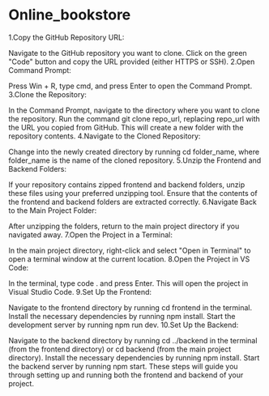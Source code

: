 # Online_bookstore
1.Copy the GitHub Repository URL:

Navigate to the GitHub repository you want to clone.
Click on the green "Code" button and copy the URL provided (either HTTPS or SSH).
2.Open Command Prompt:

Press Win + R, type cmd, and press Enter to open the Command Prompt.
3.Clone the Repository:

In the Command Prompt, navigate to the directory where you want to clone the repository.
Run the command git clone repo_url, replacing repo_url with the URL you copied from GitHub.
This will create a new folder with the repository contents.
4.Navigate to the Cloned Repository:

Change into the newly created directory by running cd folder_name, where folder_name is the name of the cloned repository.
5.Unzip the Frontend and Backend Folders:

If your repository contains zipped frontend and backend folders, unzip these files using your preferred unzipping tool.
Ensure that the contents of the frontend and backend folders are extracted correctly.
6.Navigate Back to the Main Project Folder:

After unzipping the folders, return to the main project directory if you navigated away.
7.Open the Project in a Terminal:

In the main project directory, right-click and select "Open in Terminal" to open a terminal window at the current location.
8.Open the Project in VS Code:

In the terminal, type code . and press Enter.
This will open the project in Visual Studio Code.
9.Set Up the Frontend:

Navigate to the frontend directory by running cd frontend in the terminal.
Install the necessary dependencies by running npm install.
Start the development server by running npm run dev.
10.Set Up the Backend:

Navigate to the backend directory by running cd ../backend in the terminal (from the frontend directory) or cd backend (from the main project directory).
Install the necessary dependencies by running npm install.
Start the backend server by running npm start.
These steps will guide you through setting up and running both the frontend and backend of your project.
